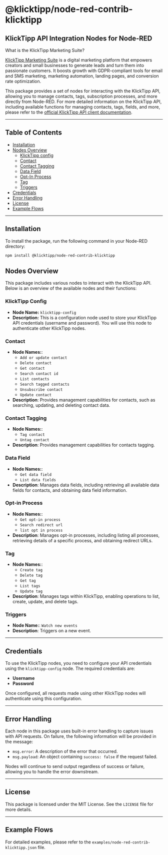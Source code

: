 # @klicktipp/node-red-contrib-klicktipp

## KlickTipp API Integration Nodes for Node-RED

What is the KlickTipp Marketing Suite?

<a href="https://www.klicktipp.com/de?source=nodered" title="E-Mail-Marketing" target="_blank" rel="noopener noreferrer">KlickTipp Marketing Suite</a> is a digital marketing platform that empowers creators and small businesses to generate leads and turn them into passionate customers. It boosts growth with GDPR-compliant tools for email and SMS marketing, marketing automation, landing pages, and conversion rate optimization.

This package provides a set of nodes for interacting with the KlickTipp API, allowing you to manage contacts, tags, subscription processes, and more directly from Node-RED.
For more detailed information on the KlickTipp API, including available functions for managing contacts, tags, fields, and more, please refer to the <a href="https://www.klicktipp.com/de/support/wissensdatenbank/application-programming-interface-api?source=nodered" target="_blank" rel="noopener" title="E-Mail-Marketing API">official KlickTipp API client documentation</a>.

---

## Table of Contents

- [Installation](#installation)
- [Nodes Overview](#nodes-overview)
  - [KlickTipp config](#klicktipp-config)
  - [Contact](#contact)
  - [Contact Tagging](#contact-tagging)
  - [Data Field](#data-field)
  - [Opt-In Process](#opt-in-process)
  - [Tag](#tag)
  - [Triggers](#triggers)
- [Credentials](#credentials)
- [Error Handling](#error-handling)
- [License](#license)
- [Example Flows](#example-flows)

---

## Installation

To install the package, run the following command in your Node-RED directory:

```bash
npm install @klicktipp/node-red-contrib-klicktipp
```

## Nodes Overview

This package includes various nodes to interact with the KlickTipp API. Below is an overview of the available nodes and their functions:

### KlickTipp Config

- **Node Name:** `klicktipp-config`
- **Description:** This is a configuration node used to store your KlickTipp API credentials (username and password). You will use this node to authenticate other KlickTipp nodes.

### Contact

- **Node Names:**:
  - `Add or update contact`
  - `Delete contact`
  - `Get contact`
  - `Search contact id`
  - `List contacts`
  - `Search tagged contacts`
  - `Unsubscribe contact`
  - `Update contact`
- **Description**: Provides management capabilities for contacts, such as searching, updating, and deleting contact data.

### Contact Tagging

- **Node Names:**:
  - `Tag contact`
  - `Untag contact`
- **Description**: Provides management capabilities for contacts tagging.

### Data Field

- **Node Names:**:
  - `Get data field`
  - `List data fields`
- **Description**: Manages data fields, including retrieving all available data fields for contacts, and obtaining data field information.

### Opt-in Process

- **Node Names:**:
  - `Get opt-in process`
  - `Search redirect url`
  - `list opt in process`
- **Description**: Manages opt-in processes, including listing all processes, retrieving details of a specific process, and obtaining redirect URLs.

### Tag

- **Node Names:**:
  - `Create tag`
  - `Delete tag`
  - `Get tag`
  - `List tags`
  - `Update tag`
- **Description**: Manages tags within KlickTipp, enabling operations to list, create, update, and delete tags.

### Triggers

- **Node Name:**: `Watch new events`
- **Description**: Triggers on a new event.

---

## Credentials

To use the KlickTipp nodes, you need to configure your API credentials using the `klicktipp-config` node. The required credentials are:

- **Username**
- **Password**

Once configured, all requests made using other KlickTipp nodes will authenticate using this configuration.

---

## Error Handling

Each node in this package uses built-in error handling to capture issues with API requests. On failure, the following information will be provided in the message:

- `msg.error`: A description of the error that occurred.
- `msg.payload`: An object containing `success: false` if the request failed.

Nodes will continue to send output regardless of success or failure, allowing you to handle the error downstream.

---

## License

This package is licensed under the MIT License. See the `LICENSE` file for more details.

---

## Example Flows

For detailed examples, please refer to the `examples/node-red-contrib-klicktipp.json` file.
